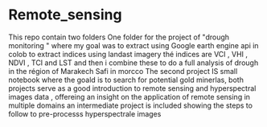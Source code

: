 # Remote_sensing

This repo contain two folders 
One folder for the project of "drough monitoring " where my goal was to extract using Google earth engine api in colob to extract indices using landast imagery thé indices are VCI , VHI , NDVI , TCI and LST and then i combine these to do a full analysis of drough in the région of Marakech Safi in morcco 
The second project IS small notebook where the goald is to search for potential gold minerlas, both projects serve as a good introduction to remote sensing and hyperspectral images data , offereing an insight on the application of remote sensing in multiple domains 
an intermediate project is included showing the steps to follow to pre-processs hyperspectrale images 
